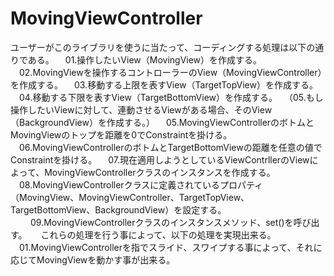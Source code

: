 # MovingViewController

ユーザーがこのライブラリを使うに当たって、コーディングする処理は以下の通りである。
　01.操作したいView（MovingView）を作成する。
　02.MovingViewを操作するコントローラーのView（MovingViewController）を作成する。
　03.移動する上限を表すView（TargetTopView）を作成する。
　04.移動する下限を表すView（TargetBottomView）を作成する。
　（05.もし操作したいViewに対して、連動させるViewがある場合、そのView（BackgroundView）を作成する。）
　05.MovingViewControllerのボトムとMovingViewのトップを距離を0でConstraintを掛ける。
　06.MovingViewControllerのボトムとTargetBottomViewの距離を任意の値でConstraintを掛ける。
　07.現在適用しようとしているViewContrllerのViewによって、MovingViewControllerクラスのインスタンスを作成する。
　08.MovingViewControllerクラスに定義されているプロパティ（MovingView、MovingViewController、TargetTopView、TargetBottomView、BackgroundView）を設定する。
　
　09.MovingViewControllerクラスのインスタンスメソッド、set()を呼び出す。
　
これらの処理を行う事によって、以下の処理を実現出来る。
　01.MovingViewControllerを指でスライド、スワイプする事によって、それに応じてMovingViewを動かす事が出来る。
